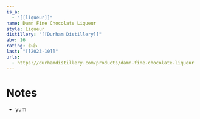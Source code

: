 ```yaml
---
is_a:
  - "[[liqueur]]"
name: Damn Fine Chocolate Liqueur
style: Liqueur
distillery: "[[Durham Distillery]]"
abv: 16
rating: 👍👍
last: "[[2023-10]]"
urls:
  - https://durhamdistillery.com/products/damn-fine-chocolate-liqueur
---
```

# Notes
- yum
